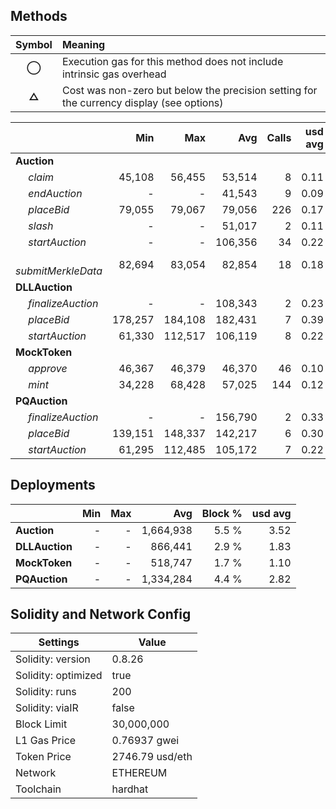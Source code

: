 ## Methods
| **Symbol** | **Meaning**                                                                              |
| :--------: | :--------------------------------------------------------------------------------------- |
|    **◯**   | Execution gas for this method does not include intrinsic gas overhead                    |
|    **△**   | Cost was non-zero but below the precision setting for the currency display (see options) |

|                           |     Min |     Max |     Avg | Calls | usd avg |
| :------------------------ | ------: | ------: | ------: | ----: | ------: |
| **Auction**               |         |         |         |       |         |
|        *claim*            |  45,108 |  56,455 |  53,514 |     8 |    0.11 |
|        *endAuction*       |       - |       - |  41,543 |     9 |    0.09 |
|        *placeBid*         |  79,055 |  79,067 |  79,056 |   226 |    0.17 |
|        *slash*            |       - |       - |  51,017 |     2 |    0.11 |
|        *startAuction*     |       - |       - | 106,356 |    34 |    0.22 |
|        *submitMerkleData* |  82,694 |  83,054 |  82,854 |    18 |    0.18 |
| **DLLAuction**            |         |         |         |       |         |
|        *finalizeAuction*  |       - |       - | 108,343 |     2 |    0.23 |
|        *placeBid*         | 178,257 | 184,108 | 182,431 |     7 |    0.39 |
|        *startAuction*     |  61,330 | 112,517 | 106,119 |     8 |    0.22 |
| **MockToken**             |         |         |         |       |         |
|        *approve*          |  46,367 |  46,379 |  46,370 |    46 |    0.10 |
|        *mint*             |  34,228 |  68,428 |  57,025 |   144 |    0.12 |
| **PQAuction**             |         |         |         |       |         |
|        *finalizeAuction*  |       - |       - | 156,790 |     2 |    0.33 |
|        *placeBid*         | 139,151 | 148,337 | 142,217 |     6 |    0.30 |
|        *startAuction*     |  61,295 | 112,485 | 105,172 |     7 |    0.22 |

## Deployments
|                | Min | Max  |       Avg | Block % | usd avg |
| :------------- | --: | ---: | --------: | ------: | ------: |
| **Auction**    |   - |    - | 1,664,938 |   5.5 % |    3.52 |
| **DLLAuction** |   - |    - |   866,441 |   2.9 % |    1.83 |
| **MockToken**  |   - |    - |   518,747 |   1.7 % |    1.10 |
| **PQAuction**  |   - |    - | 1,334,284 |   4.4 % |    2.82 |

## Solidity and Network Config
| **Settings**        | **Value**       |
| ------------------- | --------------- |
| Solidity: version   | 0.8.26          |
| Solidity: optimized | true            |
| Solidity: runs      | 200             |
| Solidity: viaIR     | false           |
| Block Limit         | 30,000,000      |
| L1 Gas Price        | 0.76937 gwei    |
| Token Price         | 2746.79 usd/eth |
| Network             | ETHEREUM        |
| Toolchain           | hardhat         |

